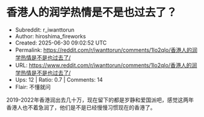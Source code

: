 # 香港人的润学热情是不是也过去了？

- Subreddit: r_iwanttorun
- Author: hiroshima_fireworks
- Created: 2025-06-30 09:02:52 UTC
- Permalink: https://reddit.com/r/iwanttorun/comments/1lo2qlo/香港人的润学热情是不是也过去了/
- URL: https://www.reddit.com/r/iwanttorun/comments/1lo2qlo/香港人的润学热情是不是也过去了/
- Ups: 12 | Ratio: 0.7 | Comments: 14
- Flair: 不懂就问


2019-2022年香港润出去几十万，现在留下的都是岁静和爱国派吧，感觉这两年香港人也不着急润了，他们是不是已经慢慢习惯现在的香港了。

